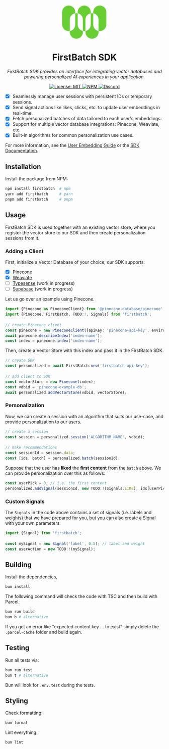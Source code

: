 <p align="center">
  <!-- <img src="https://raw.githubusercontent.com/firstbatchxyz/firstbatch-sdk-ts/master/logo.svg" alt="logo" width="142"> -->
  <img src="./logo.svg" alt="logo" width="142">
</p>

<p align="center">
  <h1 align="center">
    FirstBatch SDK
  </h1>
  <p align="center">
    <i>FirstBatch SDK provides an interface for integrating vector databases and powering personalized AI experiences in your application.</i>
  </p>
</p>

<p align="center">
    <a href="https://opensource.org/licenses/MIT" target="_blank">
        <img alt="License: MIT" src="https://img.shields.io/badge/license-MIT-7CB9E8.svg">
    </a>
    <a href="https://www.npmjs.com/package/firstbatch" target="_blank">
        <img alt="NPM" src="https://img.shields.io/npm/v/firstbatch?logo=npm&color=CB3837">
    </a>
    <!-- <a href="./.github/workflows/test.yml" target="_blank">
        <img alt="Workflow: Tests" src="https://github.com/firstbatchxyz/firstbatch-sdk-ts/actions/workflows/test.yml/badge.svg?branch=master">
    </a> -->
    <a href="https://discord.gg/2wuU9ym6fq" target="_blank">
        <img alt="Discord" src="https://dcbadge.vercel.app/api/server/2wuU9ym6fq?style=flat">
    </a>
</p>

- [x] Seamlessly manage user sessions with persistent IDs or temporary sessions.
- [x] Send signal actions like likes, clicks, etc. to update user embeddings in real-time.
- [x] Fetch personalized batches of data tailored to each user's embeddings.
- [x] Support for multiple vector database integrations: Pinecone, Weaviate, etc.
- [x] Built-in algorithms for common personalization use cases.

For more information, see the [User Embedding Guide](https://firstbatch.gitbook.io/user-embeddings/) or the [SDK Documentation](https://firstbatch.gitbook.io/firstbatch-sdk/).

## Installation

Install the package from NPM:

```sh
npm install firstbatch  # npm
yarn add firstbatch     # yarn
pnpm add firstbatch     # pnpm
```

## Usage

FirstBatch SDK is used together with an existing vector store, where you register the vector store to our SDK and then create personalization sessions from it.

### Adding a Client

First, initialize a Vector Database of your choice; our SDK supports:

- [x] [Pinecone](https://www.npmjs.com/package/@pinecone-database/pinecone)
- [x] [Weaviate](https://www.npmjs.com/package/weaviate-ts-client)
- [ ] [Typesense](https://www.npmjs.com/package/typesense) (work in progress)
- [ ] [Supabase](https://www.npmjs.com/package/@supabase/supabase-js) (work in progress)

Let us go over an example using Pinecone.

```ts
import {Pinecone as PineconeClient} from '@pinecone-database/pinecone';
import {Pinecone, FirstBatch, TODO:!, Signals} from 'firstbatch';

// create Pinecone client
const pinecone = new PineconeClient({apiKey: 'pinecone-api-key', environment: 'pinecone-env'});
await pinecone.describeIndex('index-name');
const index = pinecone.index('index-name');
```

Then, create a Vector Store with this index and pass it in the FirstBatch SDK.

```ts
// create SDK
const personalized = await FirstBatch.new('firstbatch-api-key');

// add client to SDK
const vectorStore = new Pinecone(index);
const vdbid = 'pinecone-example-db';
await personalized.addVectorStore(vdbid, vectorStore);
```

### Personalization

Now, we can create a session with an algorithm that suits our use-case, and provide personalization to our users.

```ts
// create a session
const session = personalized.session('ALGORITHM_NAME', vdbid);

// make recommendations
const sessionId = session.data;
const [ids, batch] = personalized.batch(sessionId);
```

Suppose that the user has **liked** the **first content** from the `batch` above. We can provide personalization over this as follows:

```ts
const userPick = 0; // i.e. the first content
personalized.addSignal(sessionId, new TODO:!(Signals.LIKE), ids[userPick]);
```

### Custom Signals

The `Signals` in the code above contains a set of signals (i.e. labels and weights) that we have prepared for you, but you can also create a Signal with your own parameters:

```ts
import {Signal} from 'firstbatch';

const mySignal = new Signal('label', 0.5); // label and weight
const userAction = new TODO:!(mySignal);
```

## Building

Install the dependencies,

```bash
bun install
```

The following command will check the code with TSC and then build with Parcel.

```bash
bun run build
bun b # alternative
```

If you get an error like "expected content key ... to exist" simply delete the `.parcel-cache` folder and build again.

## Testing

Run all tests via:

```bash
bun run test
bun t # alternative
```

Bun will look for `.env.test` during the tests.

## Styling

Check formatting:

```sh
bun format
```

Lint everything:

```sh
bun lint
```
